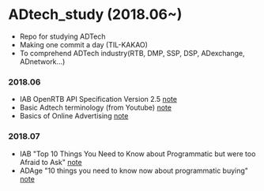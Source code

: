 # ADtech_study (2018.06~)
- Repo for studying ADTech  
- Making one commit a day (TIL-KAKAO)  
- To comprehend ADTech industry(RTB, DMP, SSP, DSP, ADexchange, ADnetwork...)  

### 2018.06
- IAB OpenRTB API Specification Version 2.5 [note](https://github.com/songyeseol/ADtech_study/blob/master/RTB/RTB_basics.md)
- Basic Adtech terminology (from Youtube) [note](https://github.com/songyeseol/ADtech_study/blob/master/ADtech/adtech_from_youtube.md)
- Basics of Online Advertising [note](https://github.com/songyeseol/ADtech_study/blob/master/ADtech/online_ad_basics.md)

### 2018.07
- IAB "Top 10 Things You Need to Know about Programmatic but were too Afraid to Ask" [note](https://github.com/songyeseol/ADtech_study/blob/master/RTB/iad_top_10_things_about_programmatic.md)
- ADAge "10 things you need to know now about programmatic buying" [note](https://github.com/songyeseol/ADtech_study/blob/master/RTB/adedge_10_things_you_need_to_know_now_about_programmatic_buying.md)
